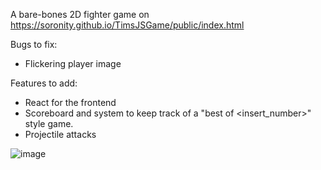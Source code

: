 A bare-bones 2D fighter game on https://soronity.github.io/TimsJSGame/public/index.html

Bugs to fix:
- Flickering player image
  
Features to add:
- React for the frontend
- Scoreboard and system to keep track of a "best of <insert_number>" style game.
- Projectile attacks

![image](https://github.com/soronity/TimsJSGame/assets/68190227/e56a662d-8194-4e82-ae3f-47400ec97ed4)

